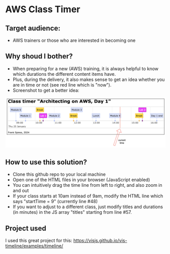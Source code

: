 # AWS Class Timer

## Target audience:

* AWS trainers or those who are interested in becoming one

## Why shoud I bother?

* When preparing for a new (AWS) training, it is always helpful to know which durations the different content items have.
* Plus, during the delivery, it also makes sense to get an idea whether you are in time or not (see red line which is "now").
* Screenshot to get a better idea:
  
![AWS class timer image](./img/aws-class-timer-2.png)

## How to use this solution?

* Clone this github repo to your local machine
* Open one of the HTML files in your browser (JavaScript enabled)
* You can intuitively drag the time line from left to right, and also zoom in and out
* If your class starts at 10am instead of 9am, modify the HTML line which says "startTime = 9" (currently line #48)
* If you want to adjust to a different class, just modify titles and durations (in minutes) in the JS array "titles" starting from line #57.

## Project used

I used this great project for this: https://visjs.github.io/vis-timeline/examples/timeline/
